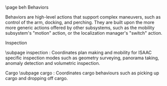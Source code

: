 \page beh Behaviors

Behaviors are high-level actions that support complex maneuvers, such as control of the arm, docking, and perching. They are built upon the more more generic actions offered by other subsystems, such as the mobility subsystem's "motion" action, or the localization manager's "switch" action.

Inspection

\subpage inspection : Coordinates plan making and mobility for ISAAC specific inspection modes such as geometry surveying, panorama taking, anomaly detection and volumetric inspection.

Cargo
\subpage cargo : Coordinates cargo behaviours such as picking up cargo and dropping off cargo.